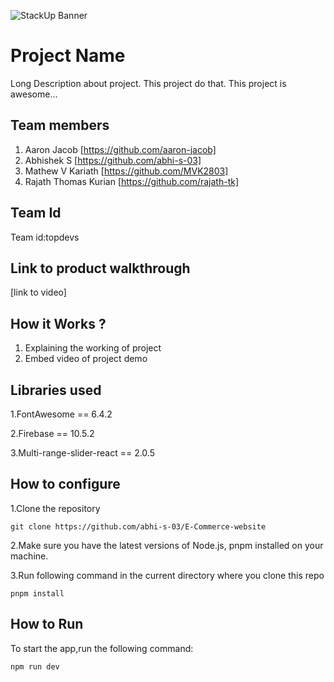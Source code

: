 ![StackUp Banner](https://tinkerhub.frappe.cloud/files/stackup%20banner.jpeg)
# Project Name
Long Description about project. This project do that. This project is awesome...
## Team members
1. Aaron Jacob [https://github.com/aaron-jacob]
2. Abhishek S [https://github.com/abhi-s-03]
3. Mathew V Kariath [https://github.com/MVK2803]
4. Rajath Thomas Kurian [https://github.com/rajath-tk]
## Team Id
Team id:topdevs
## Link to product walkthrough
[link to video]
## How it Works ?
1. Explaining the working of project
2. Embed video of project demo
## Libraries used
1.FontAwesome == 6.4.2

2.Firebase == 10.5.2

3.Multi-range-slider-react == 2.0.5

## How to configure
1.Clone the repository
``````
git clone https://github.com/abhi-s-03/E-Commerce-website
``````
2.Make sure you have the latest versions of Node.js, pnpm installed on your machine.

3.Run following command in the current directory where you clone this repo
 ``````
 pnpm install
 ``````
## How to Run
To start the app,run the following command:
``````
npm run dev
``````
